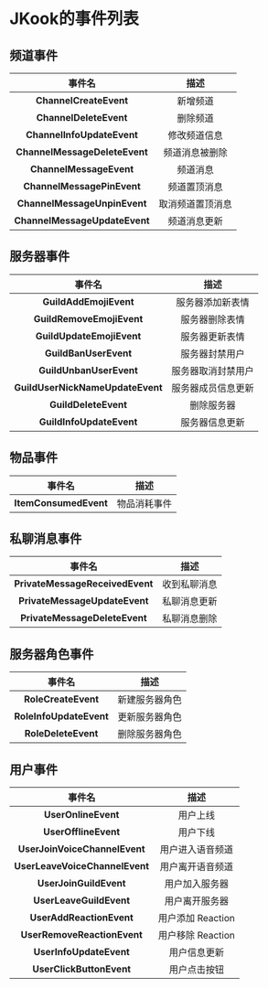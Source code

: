 # JKook的事件列表

## 频道事件

| **事件名**                       | **描述** |
|:-----------------------------:|:--------------:|
| **ChannelCreateEvent**       | 新增频道           |
| **ChannelDeleteEvent**        | 删除频道           |
| **ChannelInfoUpdateEvent**    | 修改频道信息         |
| **ChannelMessageDeleteEvent** | 频道消息被删除        |
| **ChannelMessageEvent**       | 频道消息           |
| **ChannelMessagePinEvent**    | 频道置顶消息       |
| **ChannelMessageUnpinEvent**  | 取消频道置顶消息       |
| **ChannelMessageUpdateEvent** | 频道消息更新         |

## 服务器事件

| **事件名**                          | **描述** |
|:--------------------------------:|:--------------:|
| **GuildAddEmojiEvent**           | 服务器添加新表情       |
| **GuildRemoveEmojiEvent**        | 服务器删除表情        |
| **GuildUpdateEmojiEvent**        | 服务器更新表情        |
| **GuildBanUserEvent**            | 服务器封禁用户        |
| **GuildUnbanUserEvent**          | 服务器取消封禁用户      |
| **GuildUserNickNameUpdateEvent** | 服务器成员信息更新      |
| **GuildDeleteEvent**             | 删除服务器          |
| **GuildInfoUpdateEvent**         | 服务器信息更新        |

## 物品事件

| **事件名**                          | **描述** |
|:--------------------------------:|:--------------:|
| **ItemConsumedEvent**            | 物品消耗事件  

## 私聊消息事件

| **事件名**                         | **描述** |
|:-------------------------------:|:------:|
| **PrivateMessageReceivedEvent** | 收到私聊消息 |
| **PrivateMessageUpdateEvent**   | 私聊消息更新 |
| **PrivateMessageDeleteEvent**   | 私聊消息删除 |

## 服务器角色事件

| **事件名**                 | **描述**  |
|:-----------------------:|:-------:|
| **RoleCreateEvent**     | 新建服务器角色 |
| **RoleInfoUpdateEvent** | 更新服务器角色 |
| **RoleDeleteEvent**     | 删除服务器角色 |

## 用户事件

| **事件名**                        | **描述**        |
|:------------------------------:|:-------------:|
| **UserOnlineEvent**            | 用户上线          |
| **UserOfflineEvent**           | 用户下线          |
| **UserJoinVoiceChannelEvent**  | 用户进入语音频道      |
| **UserLeaveVoiceChannelEvent** | 用户离开语音频道      |
| **UserJoinGuildEvent**         | 用户加入服务器       |
| **UserLeaveGuildEvent**        | 用户离开服务器       |
| **UserAddReactionEvent**       | 用户添加 Reaction |
| **UserRemoveReactionEvent**    | 用户移除 Reaction |
| **UserInfoUpdateEvent**        | 用户信息更新        |
| **UserClickButtonEvent**       | 用户点击按钮        |

